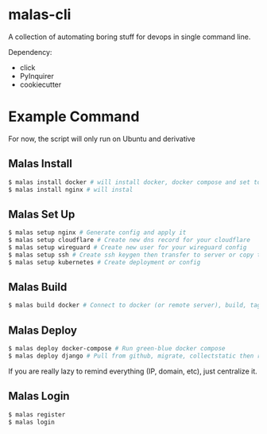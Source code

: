 # malas-cli
A collection of automating boring stuff for devops in single command line.

Dependency:

* click
* PyInquirer
* cookiecutter

# Example Command

For now, the script will only run on Ubuntu and derivative

## Malas Install

```bash
$ malas install docker # will install docker, docker compose and set to current user
$ malas install nginx # will instal 
```

## Malas Set Up

```bash
$ malas setup nginx # Generate config and apply it
$ malas setup cloudflare # Create new dns record for your cloudflare
$ malas setup wireguard # Create new user for your wireguard config
$ malas setup ssh # Create ssh keygen then transfer to server or copy to clipboard
$ malas setup kubernetes # Create deployment or config
```

## Malas Build 

```bash
$ malas build docker # Connect to docker (or remote server), build, tagging and push to registry
```

## Malas Deploy

```bash
$ malas deploy docker-compose # Run green-blue docker compose
$ malas deploy django # Pull from github, migrate, collectstatic then restart systemd
```

If you are really lazy to remind everything (IP, domain, etc), just centralize it. 

## Malas Login

```bash
$ malas register
$ malas login
```